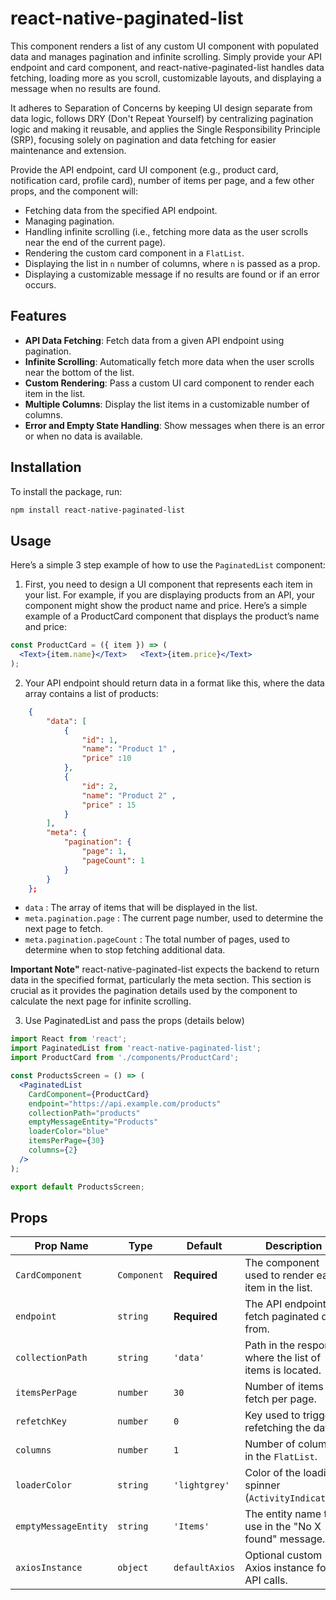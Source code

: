 # react-native-paginated-list

This component renders a list of any custom UI component with populated data and manages pagination and infinite scrolling. Simply provide your API endpoint and card component, and react-native-paginated-list handles data fetching, loading more as you scroll, customizable layouts, and displaying a message when no results are found.
  
It adheres to Separation of Concerns by keeping UI design separate from data logic, follows DRY (Don't Repeat Yourself) by centralizing pagination logic and making it reusable, and applies the Single Responsibility Principle (SRP), focusing solely on pagination and data fetching for easier maintenance and extension.

Provide the API endpoint, card UI component (e.g., product card, notification card, profile card), number of items per page, and a few other props, and the component will:

- Fetching data from the specified API endpoint.
- Managing pagination.
- Handling infinite scrolling (i.e., fetching more data as the user scrolls near the end of the current page).
- Rendering the custom card component in a `FlatList`.
- Displaying the list in `n` number of columns, where `n` is passed as a prop.
- Displaying a customizable message if no results are found or if an error occurs.

## Features

- **API Data Fetching**: Fetch data from a given API endpoint using pagination.
- **Infinite Scrolling**: Automatically fetch more data when the user scrolls near the bottom of the list.
- **Custom Rendering**: Pass a custom UI card component to render each item in the list.
- **Multiple Columns**: Display the list items in a customizable number of columns.
- **Error and Empty State Handling**: Show messages when there is an error or when no data is available.
## Installation

To install the package, run:

```bash
npm install react-native-paginated-list
``` 
 
## Usage
Here’s a simple 3 step example of how to use the `PaginatedList` component:

1. First, you need to design a UI component that represents each item in your list. For example, if you are displaying products from an API, your component might show the product name and price.
Here’s a simple example of a ProductCard component that displays the product’s name and price:
 
```jsx
const ProductCard = ({ item }) => (
  <Text>{item.name}</Text>   <Text>{item.price}</Text>
);
```

2. Your API endpoint should return data in a format like this, where the data array contains a list of products:
 
```json
    {
        "data": [
            { 
                "id": 1, 
                "name": "Product 1" , 
                "price" :10  
            }, 
            { 
                "id": 2, 
                "name": "Product 2" , 
                "price" : 15  
            }
        ],
        "meta": {
            "pagination": {
                "page": 1,
                "pageCount": 1
            }
        }
    };
 ```   
- `data` : The array of items that will be displayed in the list. 
- `meta.pagination.page` : The current page number, used to determine the next page to fetch. 
- `meta.pagination.pageCount` : The total number of pages, used to determine when to stop fetching additional data.

**Important Note"** react-native-paginated-list expects the backend to return data in the specified format, particularly the meta section. This section is crucial as it provides the pagination details used by the component to calculate the next page for infinite scrolling.

3. Use PaginatedList and pass the props (details below)

```jsx
import React from 'react';
import PaginatedList from 'react-native-paginated-list';
import ProductCard from './components/ProductCard';

const ProductsScreen = () => (
  <PaginatedList
    CardComponent={ProductCard}
    endpoint="https://api.example.com/products"
    collectionPath="products"
    emptyMessageEntity="Products"
    loaderColor="blue"
    itemsPerPage={30}
    columns={2}
  />
);

export default ProductsScreen;
```

## Props 

| Prop Name            | Type              | Default     | Description |
|----------------------|-------------------|-------------|-------------|
| `CardComponent`       | `Component`       | **Required**| The component used to render each item in the list. |
| `endpoint`            | `string`          | **Required**| The API endpoint to fetch paginated data from. |
| `collectionPath`      | `string`          | `'data'`    | Path in the response where the list of items is located. |
| `itemsPerPage`        | `number`          | `30`        | Number of items to fetch per page. |
| `refetchKey`          | `number`          | `0`         | Key used to trigger refetching the data. |
| `columns`             | `number`          | `1`         | Number of columns in the `FlatList`. |
| `loaderColor`         | `string`          | `'lightgrey'` | Color of the loading spinner (`ActivityIndicator`). |
| `emptyMessageEntity`  | `string`          | `'Items'`   | The entity name to use in the "No X found" message. |
| `axiosInstance`       | `object`          | `defaultAxios` | Optional custom Axios instance for API calls. |



